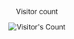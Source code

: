 <div align="center">
  <p>Visitor count</p>
  <img src="https://progile-counter.glitch.me/{sarathreddyD}/count.svg" alt="Visitor's Count" />
</div>

